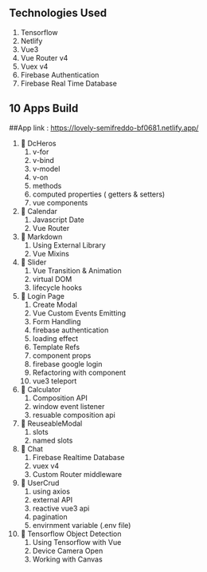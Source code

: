 
## Technologies Used

1. Tensorflow
2. Netlify
3. Vue3
4. Vue Router v4
5. Vuex v4
6. Firebase Authentication
7. Firebase Real Time Database



## 10 Apps Build             
##App link : https://lovely-semifreddo-bf0681.netlify.app/

1. 🔷 DcHeros
   1. v-for
   2. v-bind
   3. v-model
   4. v-on
   5. methods
   6. computed properties ( getters & setters)
   7. vue components
2. 🔷 Calendar
   1. Javascript Date
   2. Vue Router
3. 🔷 Markdown
   1. Using External Library
   2. Vue Mixins
4. 🔷 Slider
   1. Vue Transition & Animation
   2. virtual DOM
   3. lifecycle hooks
5. 🔷 Login Page
   1. Create Modal
   2. Vue Custom Events Emitting
   3. Form Handling
   4. firebase authentication
   5. loading effect
   6. Template Refs
   7. component props
   8. firebase google login
   9. Refactoring with component
   10. vue3 teleport
6. 🔷 Calculator
   1. Composition API
   2. window event listener
   3. resuable composition api
7. 🔷 ReuseableModal
   1. slots
   2. named slots
8. 🔷 Chat
   1. Firebase Realtime Database
   2. vuex v4
   3. Custom Router middleware
9. 🔷 UserCrud
   1. using axios
   2. external API
   3. reactive vue3 api
   4. pagination
   5. envirnment variable (.env file)
10. 🔷 Tensorflow Object Detection
    1. Using Tensorflow with Vue
    2. Device Camera Open
    3. Working with Canvas

